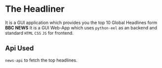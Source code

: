 # The Headliner
It is a GUI application which provides you the top 10 Global Headlines form **BBC NEWS** It is a GUI Web-App which uses `python-eel` as an backend and standard `HTML` `CSS` `JS` for frontend.

## Api Used
`news-api` to fetch the top headlines.
